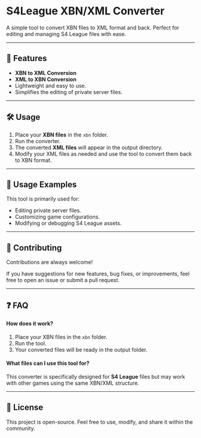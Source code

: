 # S4League XBN/XML Converter  

A simple tool to convert XBN files to XML format and back. Perfect for editing and managing S4 League files with ease.  

---

## 🚀 Features  
- **XBN to XML Conversion**  
- **XML to XBN Conversion**  
- Lightweight and easy to use.  
- Simplifies the editing of private server files.  

---

## 🛠️ Usage  

1. Place your **XBN files** in the `xbn` folder.  
2. Run the converter.  
3. The converted **XML files** will appear in the output directory.  
4. Modify your XML files as needed and use the tool to convert them back to XBN format.  

---

## 📖 Usage Examples  

This tool is primarily used for:  
- Editing private server files.  
- Customizing game configurations.  
- Modifying or debugging S4 League assets.  

---

## 🤝 Contributing  

Contributions are always welcome!  

If you have suggestions for new features, bug fixes, or improvements, feel free to open an issue or submit a pull request.  

---

## ❓ FAQ  

#### **How does it work?**  
1. Place your XBN files in the `xbn` folder.  
2. Run the tool.  
3. Your converted files will be ready in the output folder.  

#### **What files can I use this tool for?**  
This converter is specifically designed for **S4 League** files but may work with other games using the same XBN/XML structure.  

---


## 📝 License  

This project is open-source. Feel free to use, modify, and share it within the community.  



